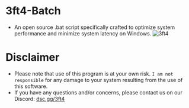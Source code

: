 # 3ft4-Batch
- An open source .bat script specifically crafted to optimize system performance and minimize system latency on Windows.
![3ft4](https://github.com/3ft4/3ft4-Batch/assets/101089832/aa41b6db-0752-4fb4-ab4d-24a7575a7de7)
# Disclaimer
- Please note that use of this program is at your own risk. `I am not responsible` for any damage to your system resulting from the use of this software. 
- If you have any questions and/or concerns, please contact us on our Discord: [dsc.gg/3ft4](https://dsc.gg/3ft4)
